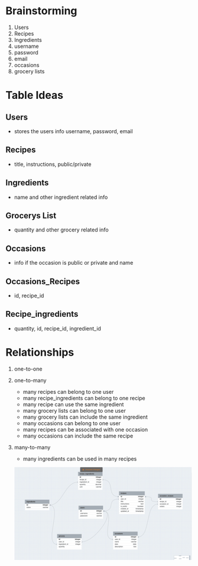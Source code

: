 # Brainstorming

1. Users
2. Recipes
3. Ingredients
4. username
5. password
6. email
7. occasions
8. grocery lists

# Table Ideas

## Users

- stores the users info username, password, email

## Recipes

- title, instructions, public/private

## Ingredients

- name and other ingredient related info

## Grocerys List

- quantity and other grocery related info

## Occasions

- info if the occasion is public or private and name

## Occasions_Recipes

- id, recipe_id

## Recipe_ingredients

- quantity, id, recipe_id, ingredient_id

# Relationships

1. one-to-one
2. one-to-many

   - many recipes can belong to one user
   - many recipe_ingredients can belong to one recipe
   - many recipe can use the same ingredient
   - many grocery lists can belong to one user
   - many grocery lists can include the same ingredient
   - many occasions can belong to one user
   - many recipes can be associated with one occasion
   - many occasions can include the same recipe

3. many-to-many

   - many ingredients can be used in many recipes

   ![alt text](ERD.gif)
